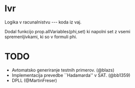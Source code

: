 lvr
===

Logika v racunalnistvu --- koda iz vaj.

Dodal funkcijo prop.allVariables(phi,set) ki napolni set z vsemi spremenljivkami, ki so v formuli phi.

# TODO 
 * Avtomatsko generiranje testnih primerov. (@blazs)
 * Implementacija prevedbe ``Hadamarda'' v SAT. (@bb1359)
 * DPLL (@MartinFreser)
